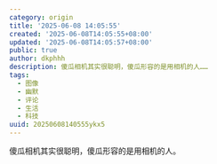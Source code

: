 ```yaml
---
category: origin
title: '2025-06-08 14:05:55'
created: '2025-06-08T14:05:55+08:00'
updated: '2025-06-08T14:05:57+08:00'
public: true
author: dkphhh
description: 傻瓜相机其实很聪明，傻瓜形容的是用相机的人……
tags:
  - 图像
  - 幽默
  - 评论
  - 生活
  - 科技
uuid: 20250608140555ykx5
---
```


傻瓜相机其实很聪明，傻瓜形容的是用相机的人。

